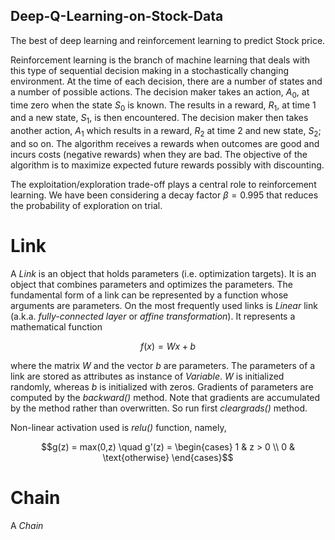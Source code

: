 ## Deep-Q-Learning-on-Stock-Data

The best of deep learning and reinforcement learning to predict Stock price.


Reinforcement learning is the branch of machine learning that deals with this type of sequential decision making in a stochastically changing environment. At the time of each decision, there are a number of states and a number of possible actions. The decision maker takes an action, $A_0$, at time zero when the state $S_0$ is known. The results in a reward, $R_1$, at time 1 and a new state, $S_1$, is then encountered. The decision maker then takes another action, $A_1$ which results in a reward, $R_2$ at time 2 and  new state, $S_2$; and so on. The algorithm receives a rewards when outcomes are good and incurs costs (negative rewards) when they are bad. The objective of the algorithm is to maximize expected future rewards possibly with discounting.

The exploitation/exploration trade-off plays a central role to reinforcement learning. We have been considering a decay factor $\beta=0.995$ that reduces the probability of exploration on trial.

# Link

A *Link* is an object that holds parameters (i.e. optimization targets). It is an object that combines parameters and optimizes the parameters. The fundamental form of a link can be represented by a function whose arguments are parameters. On the most frequently used links is *Linear* link (a.k.a. *fully-connected layer* or *affine transformation*). It represents a mathematical function 
```math
 f(x) = Wx+b 
 ```
where the matrix $W$ and the vector $b$ are parameters. The parameters of a link are stored as attributes as instance of *Variable*. $W$ is initialized randomly, whereas $b$ is initialized with zeros. Gradients of parameters are computed by the *backward()* method. Note that gradients are accumulated by the method rather than overwritten. So run first *cleargrads()* method.

Non-linear activation used is *relu()* function, namely,
```math
g(z) = max(0,z)   \quad g'(z) = \begin{cases} 1 & z > 0 \\
                                              0 & \text{otherwise}  \end{cases}
``` 

# Chain

A *Chain*
